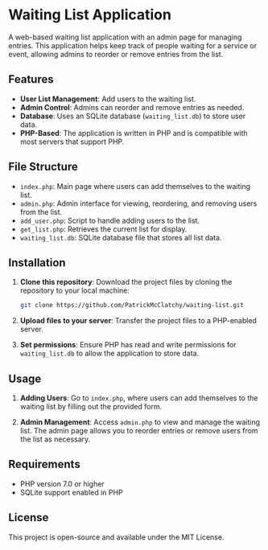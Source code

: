 # Waiting List Application

A web-based waiting list application with an admin page for managing entries. This application helps keep track of people waiting for a service or event, allowing admins to reorder or remove entries from the list.

## Features

- **User List Management**: Add users to the waiting list.
- **Admin Control**: Admins can reorder and remove entries as needed.
- **Database**: Uses an SQLite database (`waiting_list.db`) to store user data.
- **PHP-Based**: The application is written in PHP and is compatible with most servers that support PHP.

## File Structure

- `index.php`: Main page where users can add themselves to the waiting list.
- `admin.php`: Admin interface for viewing, reordering, and removing users from the list.
- `add_user.php`: Script to handle adding users to the list.
- `get_list.php`: Retrieves the current list for display.
- `waiting_list.db`: SQLite database file that stores all list data.

## Installation

1. **Clone this repository**: Download the project files by cloning the repository to your local machine:
   ```bash
   git clone https://github.com/PatrickMcClatchy/waiting-list.git

2. **Upload files to your server**: Transfer the project files to a PHP-enabled server.

3. **Set permissions**: Ensure PHP has read and write permissions for `waiting_list.db` to allow the application to store data.

## Usage

1. **Adding Users**: Go to `index.php`, where users can add themselves to the waiting list by filling out the provided form.

2. **Admin Management**: Access `admin.php` to view and manage the waiting list. The admin page allows you to reorder entries or remove users from the list as necessary.

## Requirements

- PHP version 7.0 or higher
- SQLite support enabled in PHP

## License

This project is open-source and available under the MIT License.
